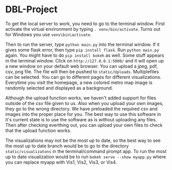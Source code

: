 # DBL-Project

 
To get the local server to work, you need to go to the terminal window. 
First activate the virtual environment by typing ```. venv/bin/activate```. Turns out for Windows you use ```venv\bin\activate```. 

Then to run the server, type ```python main.py``` into the terminal window. If it gives some flask error, then type ```pip install flask```. Run ```python main.py``` again. You might have to do ```pip install bokeh``` as well. Some stuff appears in the terminal window. Click on ```http://127.0.0.1:5000/``` and it will open up a new window on your default web browser. You can upload a jpeg, pdf, csv, png file. The file will then be pushed to ```static/Uploads```. Multiplefiles can be selected. You can go to different pages for different visualizations. Everytime you visit the homepage, a new colored metro map image is randomly selected and displayed as a background. 

Although the upload function works, we haven't added support for files outside of the csv file given to us. Also when you upload your own images, they go to the wrong directory. We have preloaded the required csv and images into the proper place for you. The best way to use this software in it's current state is to use the software as is without uploading any files. Then after checking everthing out, you can upload your own files to check that the upload function works. 

The visualizations may not be the most up to date, so the best way to see the most up to date branch would be to go to the directory ```static/visualizatons``` in the terminal/command prompt app. To run the most up to date visualization would be to run ```bokeh serve --show myapp.py``` where you can replace myapp with Vis1, Vis2, Vis3, or Vis4. 
